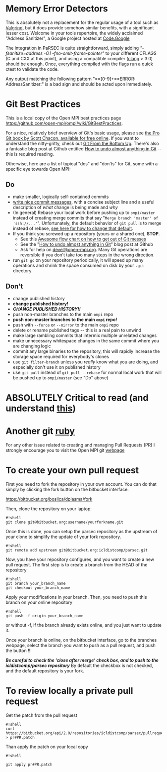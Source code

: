 # Memory Error Detectors #

This is absolutely not a replacement for the regular usage of a tool such as [Valgrind](http://valgrind.org/), but it does provide somehow similar benefits, with a significant lesser cost. Welcome in your tools repertoire, the widely acclaimed "Address Sanitizer", a Google project hosted at [Code.Google](https://code.google.com/p/address-sanitizer/)

The integration in PaRSEC is quite straightforward, simply adding *"-fsanitize=address -O1 -fno-omit-frame-pointer"* to your different CFLAGS (C and CXX at this point), and using a compatible compiler ([clang](http://clang.llvm.org/) > 3.0) should be enough. Once, everything compiled with the flags run a quick ctest to validate the code.

Any output matching the following pattern "==[0-9]+==ERROR: AddressSanitizer:" is a bad sign and should be acted upon immediately.

# Git Best Practices #

This is a local copy of the Open MPI best practices page https://github.com/open-mpi/ompi/wiki/GitBestPractices.

For a nice, relatively brief overview of Git's basic usage, please see [the Pro Git book by Scott Chacon, available for free online](http://git-scm.com/book).  If you want to understand the nitty-gritty, check out [Git From the Bottom Up](http://ftp.newartisans.com/pub/git.from.bottom.up.pdf).  There's also a fantastic blog post at Github entitled [How to undo almost anything in Git](https://github.com/blog/2019-how-to-undo-almost-anything-with-git) -- this is required reading.

Otherwise, here are a list of typical "dos" and "don'ts" for Git, some with a specific eye towards Open MPI:

Do
--
* make smaller, logically self-contained commits
* [write nice commit messages](http://tbaggery.com/2008/04/19/a-note-about-git-commit-messages.html), with a concise subject line and a useful description of *what* change is being made and *why*
* (In general) Rebase your local work before pushing up to `ompi/master` instead of creating merge commits that say "`Merge branch 'master' of 'ssh://...'`".  Unfortunately, the default behavior of `git pull` is to merge instead of rebase, [see here for how to change that default](http://viget.com/extend/only-you-can-prevent-git-merge-commits).
* If you think you screwed up a repository (yours or a shared one), **STOP**.
  * See this [Awesome flow chart on how to get out of Git messes](http://justinhileman.info/article/git-pretty/)
  * See the "[How to undo almost anything in Git](https://github.com/blog/2019-how-to-undo-almost-anything-with-git)" blog post at Github
  * Ask for help on devel@open-mpi.org.  Many Git operations are reversible if you don't take too many steps in the wrong direction.
* run `git gc` on your repository periodically, it will speed up many operations and shrink the space consumed on disk by your `.git` directory

Don't
-----
* change published history
* **change published history!**
* ***CHANGE PUBLISHED HISTORY!!***
* push non-master branches to the main `ompi` repo
* **push non-master branches to the main `ompi` repo!**
* push with `--force` or `--mirror` to the main `ompi` repo
* delete or rename published tags -- this is a real pain to unwind
* make large rambling commits that intermix multiple unrelated changes
* make unnecessary whitespace changes in the same commit where you are changing logic
* commit any large binaries to the repository, this will rapidly increase the storage space required for everybody's clones
* use `git filter-branch` unless you *really* know what you are doing, and especially don't use it on published history
* use `git pull` instead of `git pull --rebase` for normal local work that will be pushed up to `ompi/master` (see "Do" above)

# ABSOLUTELY Critical to read (and understand [this](http://justinhileman.info/article/git-pretty/)) #

# Another git [ruby](https://github.com/blog/2019-how-to-undo-almost-anything-with-git) #

For any other issue related to creating and managing Pull Requests (PR) I strongly encourage you to visit the Open MPI git [webpage](https://github.com/open-mpi/ompi/wiki)

# To create your own pull request

First you need to fork the repository in your own account. You can do that simply by clicking the fork button on the bitbucket interface.

https://bitbucket.org/bosilca/dplasma/fork

Then, clone the repository on your laptop:
```
#!shell
git clone git@bitbucket.org:username/yourforkname.git
```

Once this is done, you can setup the parsec repository as the upstream of your clone to simplify the update of your fork repository.
```
#!shell
git remote add upstream git@bitbucket.org:icldistcomp/parsec.git
```

Now, you have your repository configures, and you want to create a new pull request. The first step is to create a branch from the HEAD of the repository
```
#!shell
git branch your_branch_name
git checkout your_branch_name
```

Apply your modifications in your branch. Then, you need to push this branch on your online repository
```
#!shell
git push -f origin your_branch_name
```

or without -f, if the branch already exists online, and you just want to update it.

Once your branch is online, on the bitbucket interface, go to the branches webpage, select the branch you want to push as a pull request, and push the button !!!

***Be careful to check the 'close after merge' check box, and to push to the icldistcomp/parsec repository*** By default the checkbox is not checked, and the default repository is your fork.


# To review locally a private pull request

Get the patch from the pull request
```
#!shell
curl https://bitbucket.org/api/2.0/repositories/icldistcomp/parsec/pullrequests/#PR/patch > pr#PR.patch
```

Than apply the patch on your local copy

```
#!shell

git apply pr#PR.patch
```

